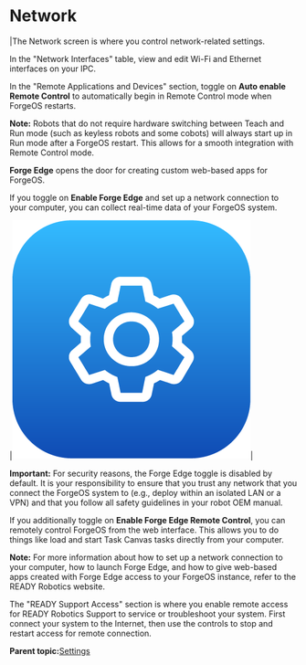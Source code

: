 # Network

|The Network screen is where you control network-related settings.

 In the "Network Interfaces" table, view and edit Wi-Fi and Ethernet interfaces on your IPC.

 In the "Remote Applications and Devices" section, toggle on **Auto enable Remote Control** to automatically begin in Remote Control mode when ForgeOS restarts.

 **Note:** Robots that do not require hardware switching between Teach and Run mode \(such as keyless robots and some cobots\) will always start up in Run mode after a ForgeOS restart. This allows for a smooth integration with Remote Control mode.

 **Forge Edge** opens the door for creating custom web-based apps for ForgeOS.

 If you toggle on **Enable Forge Edge** and set up a network connection to your computer, you can collect real-time data of your ForgeOS system.

|![](../Images/Settings-App-5-x/settings_icon_5x.png)|

**Important:** For security reasons, the Forge Edge toggle is disabled by default. It is your responsibility to ensure that you trust any network that you connect the ForgeOS system to \(e.g., deploy within an isolated LAN or a VPN\) and that you follow all safety guidelines in your robot OEM manual.

If you additionally toggle on **Enable Forge Edge Remote Control**, you can remotely control ForgeOS from the web interface. This allows you to do things like load and start Task Canvas tasks directly from your computer.

**Note:** For more information about how to set up a network connection to your computer, how to launch Forge Edge, and how to give web-based apps created with Forge Edge access to your ForgeOS instance, refer to the READY Robotics website.

The "READY Support Access" section is where you enable remote access for READY Robotics Support to service or troubleshoot your system. First connect your system to the Internet, then use the controls to stop and restart access for remote connection.

**Parent topic:**[Settings](../3-Settings-App/settings.md)

